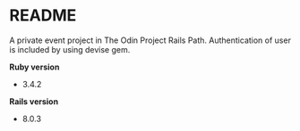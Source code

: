 # README

A private event project in The Odin Project Rails Path.
Authentication of user is included by using devise gem.

**Ruby version**

- 3.4.2

**Rails version**

- 8.0.3
